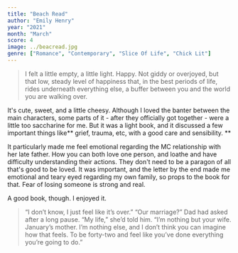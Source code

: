 ```yaml
---
title: "Beach Read"
author: "Emily Henry"
year: "2021"
month: "March"
score: 4
image: ../beacread.jpg
genre: ["Romance", "Contemporary", "Slice Of Life", "Chick Lit"]
---
```


> I felt a little empty, a little light. Happy. Not giddy or overjoyed, but that low, steady level of happiness that, in the best periods of life, rides underneath everything else, a buffer between you and the world you are walking over.

It's cute, sweet, and a little cheesy. Although I loved the banter between the main characters, some parts of it - after they officially got together - were a little too saccharine for me. But it was a light book, and it discussed a few important things like** grief, trauma, etc, with a good care and sensibility. **

It particularly made me feel emotional regarding the MC relationship with her late father. How you can both love one person, and loathe and have difficulty understanding their actions. They don't need to be a paragon of all that's good to be loved. It was important, and the letter by the end made me emotional and teary eyed regarding my own family, so props to the book for that. Fear of losing someone is strong and real.

A good book, though. I enjoyed it.

> “I don’t know, I just feel like it’s over.” “Our marriage?” Dad had asked after a long pause. “My life,” she’d told him. “I’m nothing but your wife. January’s mother. I’m nothing else, and I don’t think you can imagine how that feels. To be forty-two and feel like you’ve done everything you’re going to do.”
